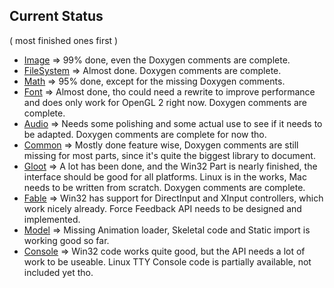 ## Current Status ##
( most finished ones first )

  * [Image](LibraryImage.md) => 99% done, even the Doxygen comments are complete.
  * [FileSystem](LibraryFileSystem.md) => Almost done. Doxygen comments are complete.
  * [Math](LibraryMath.md) => 95% done, except for the missing Doxygen comments.
  * [Font](LibraryFont.md) => Almost done, tho could need a rewrite to improve performance and does only work for OpenGL 2 right now. Doxygen comments are complete.
  * [Audio](LibraryAudio.md) => Needs some polishing and some actual use to see if it needs to be adapted. Doxygen comments are complete for now tho.
  * [Common](LibraryCommon.md) => Mostly done feature wise, Doxygen comments are still missing for most parts, since it's quite the biggest library to document.
  * [Gloot](LibraryGloot.md) => A lot has been done, and the Win32 Part is nearly finished, the interface should be good for all platforms. Linux is in the works, Mac needs to be written from scratch. Doxygen comments are complete.
  * [Fable](LibraryFable.md) => Win32 has support for DirectInput and XInput controllers, which work nicely already. Force Feedback API needs to be designed and implemented.
  * [Model](LibraryModel.md) => Missing Animation loader, Skeletal code and Static import is working good so far.
  * [Console](LibraryConsole.md) => Win32 code works quite good, but the API needs a lot of work to be useable. Linux TTY Console code is partially available, not included yet tho.